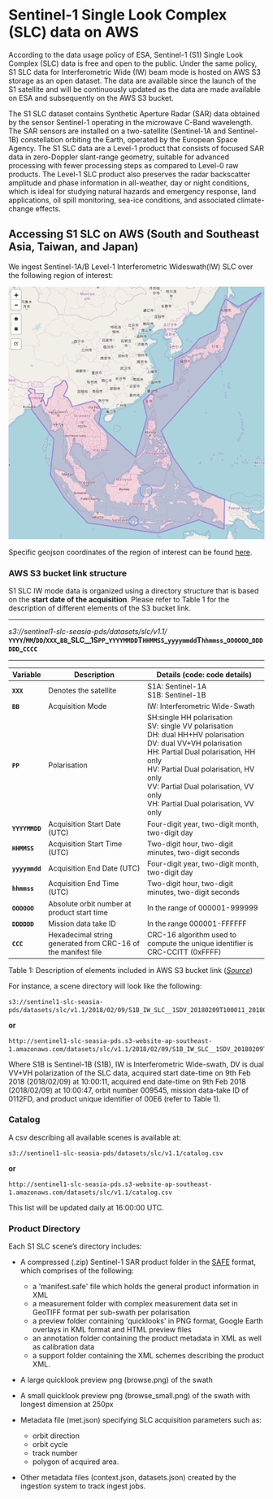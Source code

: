 # Sentinel-1 Single Look Complex (SLC) data on AWS

According to the data usage policy of ESA, Sentinel-1 (S1) Single Look Complex (SLC) data is free and open to the public. Under the same policy, S1 SLC data for Interferometric Wide (IW) beam mode is hosted on AWS S3 storage as an open dataset. The data are available since the launch of the S1 satellite and will be continuously updated as the data are made available on ESA and subsequently on the AWS S3 bucket. 


The S1 SLC dataset contains Synthetic Aperture Radar (SAR) data obtained by the sensor Sentinel-1 operating in the microwave C-Band wavelength. The SAR sensors are installed on a two-satellite (Sentinel-1A and Sentinel-1B) constellation orbiting the Earth, operated by the European Space Agency. The S1 SLC data are a Level-1 product that consists of focused SAR data in zero-Doppler slant-range geometry, suitable for advanced processing with fewer processing steps as compared to Level-0 raw products. The Level-1 SLC product also preserves the radar backscatter amplitude and phase information in all-weather, day or night conditions, which is ideal for studying natural hazards and emergency response, land applications, oil spill monitoring, sea-ice conditions, and associated climate-change effects.


## Accessing S1 SLC on AWS (South and Southeast Asia, Taiwan, and Japan)

We ingest Sentinel-1A/B Level-1 Interferometric Wideswath(IW) SLC over the following region of interest:
<p align="center">
<img src="https://github.com/earthobservatory/sentinel1-opds/blob/master/misc/opendatasetaoi.png" width="650">
</p>

Specific geojson coordinates of the region of interest can be found [here](https://github.com/earthobservatory/sentinel1-opds/blob/master/misc/opendataset.geojson).

### AWS S3 bucket link structure

S1 SLC IW mode data is organized using a directory structure that is based on the **start date of the acquisition**. Please refer to Table 1 for the description of different elements of the S3 bucket link.

---

_s3://sentinel1-slc-seasia-pds/datasets/slc/v1.1/_
**`YYYY`/`MM`/`DD`/`XXX`\_`BB`\_SLC\_\_1S`PP`\_`YYYYMMDD`T`HHMMSS`\_`yyyymmdd`T`hhmmss`\_`OOOOOO`\_`DDDDDD`\_`CCCC`**

---


|Variable      |Description                |Details (code: code details)|
|--------------|---------------------------|----------------------------|
|**`XXX`**      |Denotes the satellite       |S1A: Sentinel-1A <br>S1B: Sentinel-1B|
|**`BB`**       |Acquisition Mode            |IW: Interferometric Wide-Swath       |
|**`PP`**       |Polarisation                |SH:single HH polarisation <br>SV:	single VV polarisation<br>DH:	dual HH+HV polarisation <br>DV:	dual VV+VH polarisation <br>HH:	Partial Dual polarisation, HH only <br>HV:	Partial Dual polarisation, HV only <br>VV:	Partial Dual polarisation, VV only <br>VH:	Partial Dual polarisation, VV only|
|**`YYYYMMDD`** |Acquisition Start Date (UTC)|Four-digit year, two-digit month, two-digit day|
|**`HHMMSS`**   |Acquisition Start Time (UTC)|Two-digit hour, two-digit minutes, two-digit seconds|
|**`yyyymmdd`** |Acquisition End Date (UTC)  |Four-digit year, two-digit month, two-digit day|
|**`hhmmss`**   |Acquisition End Time (UTC)  |Two-digit hour, two-digit minutes, two-digit seconds|
|**`OOOOOO`**   |Absolute orbit number at product start time |In the range of 000001-999999|
|**`DDDDDD`**   |Mission data take ID        |In the range 000001-FFFFFF|
|**`CCC`**      |Hexadecimal string generated from CRC-16 of the manifest file |CRC-16 algorithm used to compute the unique identifier is CRC-CCITT (0xFFFF)|

Table 1: Description of elements included in AWS S3 bucket link 
([_Source_](https://sentinel.esa.int/web/sentinel/technical-guides/sentinel-1-sar/products-algorithms/level-1-product-formatting))
 
For instance, a scene directory will look like the following: 

```
s3://sentinel1-slc-seasia-pds/datasets/slc/v1.1/2018/02/09/S1B_IW_SLC__1SDV_20180209T100011_20180209T100047_009545_0112FD_00E6
``` 

**or**

```
http://sentinel1-slc-seasia-pds.s3-website-ap-southeast-1.amazonaws.com/datasets/slc/v1.1/2018/02/09/S1B_IW_SLC__1SDV_20180209T100011_20180209T100047_009545_0112FD_00E6
```

Where S1B is Sentinel-1B (S1B), IW is Interferometric Wide-swath, DV is dual VV+VH polarization of the SLC data, acquired start date-time on 9th Feb 2018 (2018/02/09) at 10:00:11, acquired end date-time on 9th Feb 2018 (2018/02/09) at 10:00:47, orbit number 009545, mission data-take ID of 0112FD, and product unique identifier of 00E6 (refer to Table 1).

### Catalog

A csv describing all available scenes is available at:

```
s3://sentinel1-slc-seasia-pds/datasets/slc/v1.1/catalog.csv
```

**or**

```
http://sentinel1-slc-seasia-pds.s3-website-ap-southeast-1.amazonaws.com/datasets/slc/v1.1/catalog.csv
```
This list will be updated daily at 16:00:00 UTC.


### Product Directory

Each S1 SLC scene’s directory includes:
 - A compressed (.zip) Sentinel-1 SAR product folder in the [SAFE](https://sentinel.esa.int/web/sentinel/user-guides/sentinel-1-sar/data-formats/safe-specification) format, which comprises of the following:
     - a 'manifest.safe' file which holds the general product information in XML
     - a measurement folder with complex measurement data set in GeoTIFF format per sub-swath per polarisation
     - a preview folder containing 'quicklooks' in PNG format, Google Earth overlays in KML format and HTML preview files
     - an annotation folder containing the product metadata in XML as well as calibration data
     - a support folder containing the XML schemes describing the product XML.
     
 - A large quicklook preview png (browse.png) of the swath
 - A small quicklook preview png (browse_small.png) of the swath with longest dimension at 250px
 - Metadata file (met.json) specifying SLC acquisition parameters such as: 
     - orbit direction
     - orbit cycle
     - track number
     - polygon of acquired area.
 - Other metadata files (context.json, datasets.json) created by the ingestion system to track ingest jobs.

